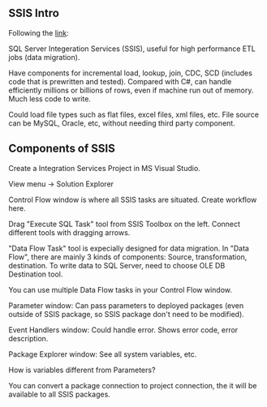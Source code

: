 ## SSIS Intro

Following the [link](https://www.youtube.com/watch?v=NGzieSedvuM&list=PL_YF--8vjjEVEXMf2hEFn0D5tEJV9kRqi): 


SQL Server Integeration Services (SSIS), useful for high performance ETL jobs (data migration). 

Have components for incremental load, lookup, join, CDC, SCD (includes code that is prewritten and tested). Compared with C#, can handle efficiently millions or billions of rows, even if machine run out of memory. Much less code to write. 

Could load file types such as flat files, excel files, xml files, etc. File source can be MySQL, Oracle, etc, without needing third party component. 

## Components of SSIS

Create a Integration Services Project in MS Visual Studio. 

View menu -> Solution Explorer

Control Flow window is where all SSIS tasks are situated. Create workflow here. 

Drag "Execute SQL Task" tool from SSIS Toolbox on the left. Connect different tools with dragging arrows. 

"Data Flow Task" tool is expecially designed for data migration. In "Data Flow", there are mainly 3 kinds of components: Source, transformation, destination. To write data to SQL Server, need to choose OLE DB Destination tool. 

You can use multiple Data Flow tasks in your Control Flow window. 

Parameter window: Can pass parameters to deployed packages (even outside of SSIS package, so SSIS package don't need to be modified). 

Event Handlers window: Could handle error. Shows error code, error description. 

Package Explorer window: See all system variables, etc. 

How is variables different from Parameters?

You can convert a package connection to project connection, the it will be available to all SSIS packages. 




